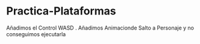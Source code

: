 # Practica-Plataformas

Añadimos el Control WASD .
Añadimos Animacionde Salto a Personaje y no conseguimos ejecutarla

